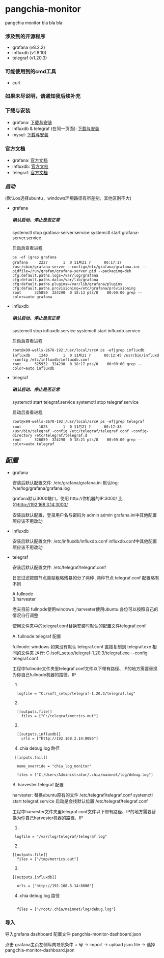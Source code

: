 # pangchia-monitor
pangchia monitor bla bla bla




### 涉及到的开源程序 
* grafana (v8.2.2)   
* influxdb (v1.8.10)
* telegraf (v1.20.3)

### 可能使用到的cmd工具
* curl



### 如果未尽说明，请通知我后续补充

### 下载与安装

* grafana: [下载与安装](https://grafana.com/docs/grafana/latest/installation/)
* influxdb & telegraf (在同一页面): [下载与安装](https://portal.influxdata.com/downloads/)
* mysql: [下载与安装](https://dev.mysql.com/downloads/mysql/)


### 官方文档

* grafana: [官方文档](https://grafana.com/docs/grafana/latest/)
* influxdb: [官方文档](https://docs.influxdata.com/influxdb/v2.1/)
* telegraf: [官方文档](https://docs.influxdata.com/telegraf/v1.20/)



### ***启动***   
(默认os选择ubuntu，windows环境路径有所差别，其他区别不大)



+ grafana

    ##### 确认启动、停止是否正常
    systemctl stop grafana-server.service 
    systemctl start grafana-server.service

    启动后查看进程
    ```
    ps -ef |grep grafana
    grafana     2227       1  0 11月21 ?      00:17:17 /usr/sbin/grafana-server --config=/etc/grafana/grafana.ini --pidfile=/run/grafan/grafana-server.pid --packaging=deb cfg:default.paths.logs=/var/log/grafana cfg:default.paths.data=/var/lib/grafana cfg:default.paths.plugins=/var/lib/grafana/plugins cfg:default.paths.provisioning=/etc/grafana/provisioning
    root      325850  324290  0 18:13 pts/0    00:00:00 grep --color=auto grafana 
    
    ```


+ influxdb

    ##### 确认启动、停止是否正常
    systemctl stop influxdb.service
    systemctl start influxdb.service

    启动后查看进程
    ```
    root@x99-wells-2678-192:/usr/local/src# ps -ef|grep influxdb
    influxdb    1240       1  0 11月21 ?      00:12:45 /usr/bin/influxd -config /etc/influxdb/influxdb.conf
    root      325932  324290  0 18:17 pts/0    00:00:00 grep --color=auto influxdb
    
    ```


+ telegraf

    ##### 确认启动、停止是否正常
    systemctl start telegraf.service
    systemctl stop telegraf.service

    启动后查看进程

    ```
    root@x99-wells-2678-192:/usr/local/src# ps -ef|grep telegraf   
    root        1025       1  0 11月21 ?      00:17:38 /usr/bin/telegraf -config /etc/telegraf/telegraf.conf -config-directory /etc/telegraf/telegraf.d
    root      326059  324290  0 18:21 pts/0    00:00:00 grep --color=auto telegraf
    ```








## ***配置***



+ grafana

    安装后默认配置文件: /etc/grafana/grafana.ini
    默认log: /var/log/grafana/grafana.log

    grafana默认3000端口，使用 http://你机器的IP:3000/
    比如:http://192.168.3.14:3000/

    安装后默认配置，登录用户名与密码为  admin  admin
    grafana.ini中其他配置项应该不用改动




+ influxdb

    安装后默认配置文件: /etc/influxdb/influxdb.conf
    influxdb.conf中其他配置项应该不用改动


+ telegraf

    安装后默认配置文件: /etc/telegraf/telegraf.conf

    日志过滤按照节点类型粗略残暴的分了两种 ,两种节点 telegraf.conf 配置略有不同
    
    A.fullnode   
    B.harvester 
    
    老夫目前 fullnode使用windows ,harvester使用ubuntu  各位可以按照自己的情况自行调整

    使用文件夹中的telegraf.conf替换安装时默认的配置文件telegraf.conf

    A. fullnode telegraf 配置

    fullnode: windows 如果没有默认 telegraf.conf 直接复制到 telegraf.exe 相同的文件夹
    运行:  C:/soft_setup/telegraf-1.20.3/telegraf.exe --config telegraf.conf

    工程中fullnode文件夹里telegraf.conf文件以下带有路径、IP的地方需要替换为你自己fullnode机器的路径、IP

    1. 
    ```
      logfile = "C:/soft_setup/telegraf-1.20.3/telegraf.log"
    ```

    2.
    ```
      [[outputs.file]] 
        files = ["C:/telegraf/metrics.out"]

    ```
    3.
    ```
      [[outputs.influxdb]]
        urls = ["http://192.168.3.14:8086"]

    ```
    4.  chia debug.log 路径
    ```
     [[inputs.tail]]

      name_override = "chia_log_monitor"

      files = ["C:/Users/Administrator/.chia/mainnet/log/debug.log"]

    ```

    B.  harvester telegraf 配置

    harvester: 替换ubuntu原有的文件 /etc/telegraf/telegraf.conf
    systemctl start telegraf.service  启动是会找默认位置 /etc/telegraf/telegraf.conf

    工程中harvester文件夹里telegraf.conf文件以下带有路径、IP的地方需要替换为你自己harvester机器的路径、IP

    1. 
    
    ```
     logfile = "/var/log/telegraf/telegraf.log"

    ```

    2.
    ```
    [[outputs.file]]
      files = ["/tmp/metrics.out"]

    ```

    3.
    ```
    [[outputs.influxdb]]

      urls = ["http://192.168.3.14:8086"]

    ```

    4. chia debug.log 路径
    ```

      files = ["/root/.chia/mainnet/log/debug.log"]

    ```
  


### 导入 

导入grafana dashboard 配置文件 pangchia-monitor-dashboard.json

点击 grafana主页左侧纵向导航条中 + 号  ->  import  -> upload json file -> 选择 pangchia-monitor-dashboard.json 
